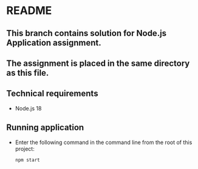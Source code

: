 # README

## This branch contains solution for Node.js Application assignment.

## The assignment is placed in the same directory as this file.

## Technical requirements
- Node.js 18

## Running application
- Enter the following command in the command line from the root of this project:
  ```
  npm start
  ```
